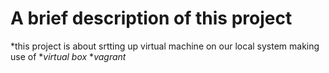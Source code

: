 # A brief description of this project

*this project is about srtting up virtual machine on our local system
 making use of 
*_virtual box_
*_vagrant_ 
